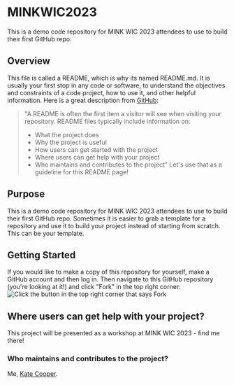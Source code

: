 # MINKWIC2023
This is a demo code repository for MINK WIC 2023 attendees to use to build their first GitHub repo.

## Overview
This file is called a README, which is why its named README.md. It is usually your first stop in any code or software, to understand the objectives and constraints of a code project, how to use it, and other helpful information. Here is a great description from [GitHub](https://docs.github.com/en/repositories/managing-your-repositorys-settings-and-features/customizing-your-repository/about-readmes):  
>"A README is often the first item a visitor will see when visiting your repository. README files typically include information on:
>  - What the project does
>  - Why the project is useful
>  - How users can get started with the project
>  - Where users can get help with your project
>  - Who maintains and contributes to the project"
Let's use that as a guideline for this README page! 

## Purpose
This is a demo code repository for MINK WIC 2023 attendees to use to build their first GitHub repo. Sometimes it is easier to grab a template for a repository and use it to build your project instead of starting from scratch. This can be your template.

## Getting Started
If you would like to make a copy of this repository for yourself, make a GitHub account and then log in. Then navigate to this GitHub repository (you're looking at it!) and click "Fork" in the top right corner:
![Click the button in the top right corner that says Fork](https://github.com/kmcooper/MINKWIC2023/blob/main/images/github_fork.png)

## Where users can get help with your project?
This project will be presented as a workshop at MINK WIC 2023 - find me there!

### Who maintains and contributes to the project?
Me, [Kate Cooper](https://www.unomaha.edu/college-of-information-science-and-technology/about/faculty-staff/kate-cooper.php).
